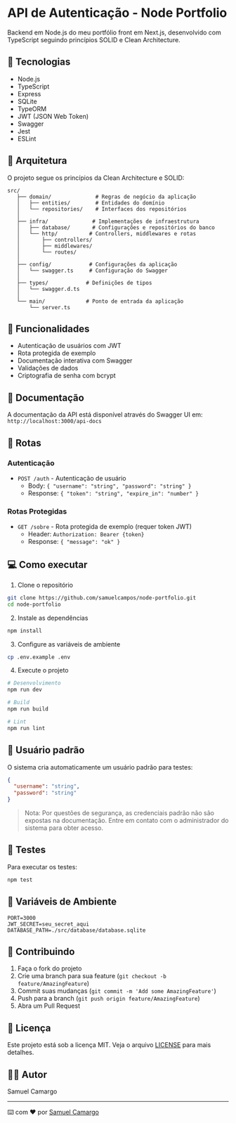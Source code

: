 # API de Autenticação - Node Portfolio

Backend em Node.js do meu portfólio front em Next.js, desenvolvido com TypeScript seguindo princípios SOLID e Clean Architecture.

## 🚀 Tecnologias

- Node.js
- TypeScript
- Express
- SQLite
- TypeORM
- JWT (JSON Web Token)
- Swagger
- Jest
- ESLint

## 📁 Arquitetura

O projeto segue os princípios da Clean Architecture e SOLID:

```
src/
   ├── domain/              # Regras de negócio da aplicação
   │   ├── entities/        # Entidades do domínio
   │   └── repositories/    # Interfaces dos repositórios
   │
   ├── infra/              # Implementações de infraestrutura
   │   ├── database/       # Configurações e repositórios do banco
   │   └── http/          # Controllers, middlewares e rotas
   │       ├── controllers/
   │       ├── middlewares/
   │       └── routes/
   │
   ├── config/            # Configurações da aplicação
   │   └── swagger.ts     # Configuração do Swagger
   │
   ├── types/            # Definições de tipos
   │   └── swagger.d.ts
   │
   └── main/             # Ponto de entrada da aplicação
       └── server.ts
```

## 🔐 Funcionalidades

- Autenticação de usuários com JWT
- Rota protegida de exemplo
- Documentação interativa com Swagger
- Validações de dados
- Criptografia de senha com bcrypt

## 📝 Documentação

A documentação da API está disponível através do Swagger UI em:
`http://localhost:3000/api-docs`

## 🚦 Rotas

### Autenticação
- `POST /auth` - Autenticação de usuário
  - Body: `{ "username": "string", "password": "string" }`
  - Response: `{ "token": "string", "expire_in": "number" }`

### Rotas Protegidas
- `GET /sobre` - Rota protegida de exemplo (requer token JWT)
  - Header: `Authorization: Bearer {token}`
  - Response: `{ "message": "ok" }`

## 💻 Como executar

1. Clone o repositório
```bash
git clone https://github.com/samuelcampos/node-portfolio.git
cd node-portfolio
```

2. Instale as dependências
```bash
npm install
```

3. Configure as variáveis de ambiente
```bash
cp .env.example .env
```

4. Execute o projeto
```bash
# Desenvolvimento
npm run dev

# Build
npm run build

# Lint
npm run lint
```

## 🔑 Usuário padrão

O sistema cria automaticamente um usuário padrão para testes:
```json
{
  "username": "string",
  "password": "string"
}
```

> Nota: Por questões de segurança, as credenciais padrão não são expostas na documentação. 
> Entre em contato com o administrador do sistema para obter acesso.

## 🧪 Testes

Para executar os testes:
```bash
npm test
```

## 🔧 Variáveis de Ambiente

```env
PORT=3000
JWT_SECRET=seu_secret_aqui
DATABASE_PATH=./src/database/database.sqlite
```

## 🤝 Contribuindo

1. Faça o fork do projeto
2. Crie uma branch para sua feature (`git checkout -b feature/AmazingFeature`)
3. Commit suas mudanças (`git commit -m 'Add some AmazingFeature'`)
4. Push para a branch (`git push origin feature/AmazingFeature`)
5. Abra um Pull Request

## 📄 Licença

Este projeto está sob a licença MIT. Veja o arquivo [LICENSE](LICENSE) para mais detalhes.

## 👨‍💻 Autor

Samuel Camargo

---

⌨️ com ❤️ por [Samuel Camargo](https://github.com/samuelcampos)
